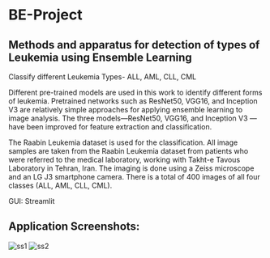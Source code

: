 # BE-Project
## Methods and apparatus for detection of types of Leukemia using Ensemble Learning
Classify different Leukemia Types- ALL, AML, CLL, CML

Different pre-trained models are used in this work to identify different forms of leukemia. Pretrained networks such as ResNet50, VGG16, and Inception V3 are relatively simple approaches for applying ensemble learning to image analysis. The three models—ResNet50, VGG16, and Inception V3 —have been improved for feature extraction and classification.

The Raabin Leukemia dataset is used for the classification. All image samples are taken from the Raabin Leukemia dataset from patients who were referred to the medical laboratory, working with Takht-e Tavous Laboratory in Tehran, Iran. The imaging is done using a Zeiss microscope and an LG J3 smartphone camera. There is a total of 400 images of all four classes (ALL, AML, CLL, CML).

GUI: Streamlit

## Application Screenshots:

![ss1](https://github.com/tulsi11/BE-Project/assets/87757350/e349f740-a486-4dd7-8641-5794f2923b67)
![ss2](https://github.com/tulsi11/BE-Project/assets/87757350/4202c05a-e350-4c6b-88bf-75841e091bd5)
